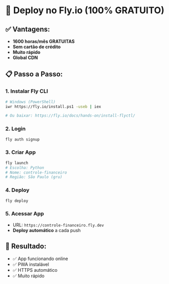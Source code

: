# 🚀 Deploy no Fly.io (100% GRATUITO)

## ✅ Vantagens:
- **1600 horas/mês GRATUITAS**
- **Sem cartão de crédito**
- **Muito rápido**
- **Global CDN**

## 📋 Passo a Passo:

### 1. Instalar Fly CLI
```bash
# Windows (PowerShell)
iwr https://fly.io/install.ps1 -useb | iex

# Ou baixar: https://fly.io/docs/hands-on/install-flyctl/
```

### 2. Login
```bash
fly auth signup
```

### 3. Criar App
```bash
fly launch
# Escolha: Python
# Nome: controle-financeiro
# Região: São Paulo (gru)
```

### 4. Deploy
```bash
fly deploy
```

### 5. Acessar App
- URL: `https://controle-financeiro.fly.dev`
- **Deploy automático** a cada push

## 🎯 Resultado:
- ✅ App funcionando online
- ✅ PWA instalável
- ✅ HTTPS automático
- ✅ Muito rápido
